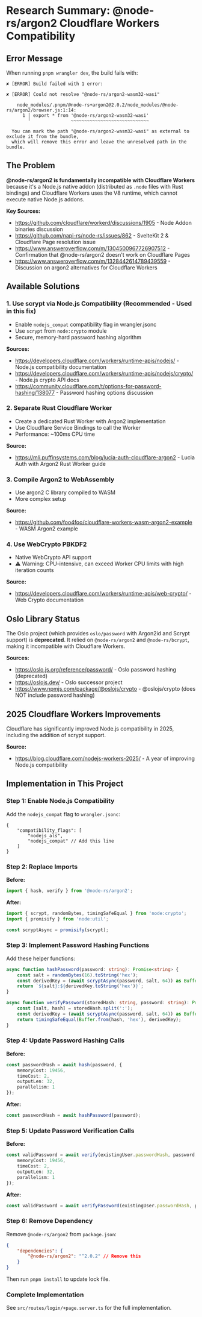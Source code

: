 # Research Summary: @node-rs/argon2 Cloudflare Workers Compatibility

## Error Message

When running `pnpm wrangler dev`, the build fails with:

```
✘ [ERROR] Build failed with 1 error:

✘ [ERROR] Could not resolve "@node-rs/argon2-wasm32-wasi"

    node_modules/.pnpm/@node-rs+argon2@2.0.2/node_modules/@node-rs/argon2/browser.js:1:14:
      1 │ export * from '@node-rs/argon2-wasm32-wasi'
        ╵               ~~~~~~~~~~~~~~~~~~~~~~~~~~~~~

  You can mark the path "@node-rs/argon2-wasm32-wasi" as external to exclude it from the bundle,
  which will remove this error and leave the unresolved path in the bundle.
```

## The Problem

**@node-rs/argon2 is fundamentally incompatible with Cloudflare Workers** because it's a Node.js native addon (distributed as `.node` files with Rust bindings) and Cloudflare Workers uses the V8 runtime, which cannot execute native Node.js addons.

**Key Sources:**

- https://github.com/cloudflare/workerd/discussions/1905 - Node Addon binaries discussion
- https://github.com/napi-rs/node-rs/issues/862 - SvelteKit 2 & Cloudflare Page resolution issue
- https://www.answeroverflow.com/m/1304500967726907512 - Confirmation that @node-rs/argon2 doesn't work on Cloudflare Pages
- https://www.answeroverflow.com/m/1328442614789439559 - Discussion on argon2 alternatives for Cloudflare Workers

## Available Solutions

### 1. **Use scrypt via Node.js Compatibility (Recommended - Used in this fix)**

- Enable `nodejs_compat` compatibility flag in wrangler.jsonc
- Use `scrypt` from `node:crypto` module
- Secure, memory-hard password hashing algorithm

**Sources:**

- https://developers.cloudflare.com/workers/runtime-apis/nodejs/ - Node.js compatibility documentation
- https://developers.cloudflare.com/workers/runtime-apis/nodejs/crypto/ - Node.js crypto API docs
- https://community.cloudflare.com/t/options-for-password-hashing/138077 - Password hashing options discussion

### 2. **Separate Rust Cloudflare Worker**

- Create a dedicated Rust Worker with Argon2 implementation
- Use Cloudflare Service Bindings to call the Worker
- Performance: ~100ms CPU time

**Source:**

- https://mli.puffinsystems.com/blog/lucia-auth-cloudflare-argon2 - Lucia Auth with Argon2 Rust Worker guide

### 3. **Compile Argon2 to WebAssembly**

- Use argon2 C library compiled to WASM
- More complex setup

**Source:**

- https://github.com/foo4foo/cloudflare-workers-wasm-argon2-example - WASM Argon2 example

### 4. **Use WebCrypto PBKDF2**

- Native WebCrypto API support
- ⚠️ Warning: CPU-intensive, can exceed Worker CPU limits with high iteration counts

**Source:**

- https://developers.cloudflare.com/workers/runtime-apis/web-crypto/ - Web Crypto documentation

## Oslo Library Status

The Oslo project (which provides `oslo/password` with Argon2id and Scrypt support) is **deprecated**. It relied on `@node-rs/argon2` and `@node-rs/bcrypt`, making it incompatible with Cloudflare Workers.

**Sources:**

- https://oslo.js.org/reference/password/ - Oslo password hashing (deprecated)
- https://oslojs.dev/ - Oslo successor project
- https://www.npmjs.com/package/@oslojs/crypto - @oslojs/crypto (does NOT include password hashing)

## 2025 Cloudflare Workers Improvements

Cloudflare has significantly improved Node.js compatibility in 2025, including the addition of scrypt support.

**Source:**

- https://blog.cloudflare.com/nodejs-workers-2025/ - A year of improving Node.js compatibility

## Implementation in This Project

### Step 1: Enable Node.js Compatibility

Add the `nodejs_compat` flag to `wrangler.jsonc`:

```jsonc
{
	"compatibility_flags": [
		"nodejs_als",
		"nodejs_compat" // Add this line
	]
}
```

### Step 2: Replace Imports

**Before:**

```typescript
import { hash, verify } from '@node-rs/argon2';
```

**After:**

```typescript
import { scrypt, randomBytes, timingSafeEqual } from 'node:crypto';
import { promisify } from 'node:util';

const scryptAsync = promisify(scrypt);
```

### Step 3: Implement Password Hashing Functions

Add these helper functions:

```typescript
async function hashPassword(password: string): Promise<string> {
	const salt = randomBytes(16).toString('hex');
	const derivedKey = (await scryptAsync(password, salt, 64)) as Buffer;
	return `${salt}:${derivedKey.toString('hex')}`;
}

async function verifyPassword(storedHash: string, password: string): Promise<boolean> {
	const [salt, hash] = storedHash.split(':');
	const derivedKey = (await scryptAsync(password, salt, 64)) as Buffer;
	return timingSafeEqual(Buffer.from(hash, 'hex'), derivedKey);
}
```

### Step 4: Update Password Hashing Calls

**Before:**

```typescript
const passwordHash = await hash(password, {
	memoryCost: 19456,
	timeCost: 2,
	outputLen: 32,
	parallelism: 1
});
```

**After:**

```typescript
const passwordHash = await hashPassword(password);
```

### Step 5: Update Password Verification Calls

**Before:**

```typescript
const validPassword = await verify(existingUser.passwordHash, password, {
	memoryCost: 19456,
	timeCost: 2,
	outputLen: 32,
	parallelism: 1
});
```

**After:**

```typescript
const validPassword = await verifyPassword(existingUser.passwordHash, password);
```

### Step 6: Remove Dependency

Remove `@node-rs/argon2` from `package.json`:

```json
{
	"dependencies": {
		"@node-rs/argon2": "^2.0.2" // Remove this
	}
}
```

Then run `pnpm install` to update lock file.

### Complete Implementation

See `src/routes/login/+page.server.ts` for the full implementation.
